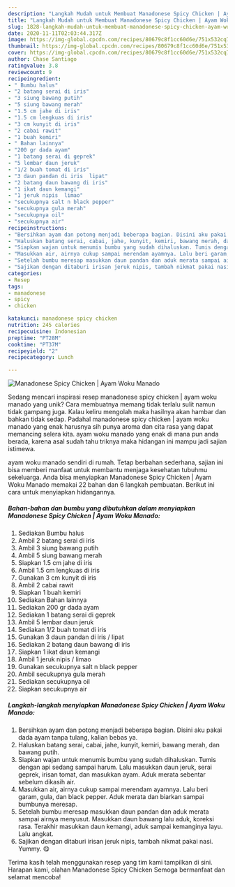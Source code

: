 ```yaml
---
description: "Langkah Mudah untuk Membuat Manadonese Spicy Chicken | Ayam Woku Manado Anti Gagal"
title: "Langkah Mudah untuk Membuat Manadonese Spicy Chicken | Ayam Woku Manado Anti Gagal"
slug: 1828-langkah-mudah-untuk-membuat-manadonese-spicy-chicken-ayam-woku-manado-anti-gagal
date: 2020-11-11T02:03:44.317Z
image: https://img-global.cpcdn.com/recipes/80679c8f1cc60d6e/751x532cq70/manadonese-spicy-chicken-ayam-woku-manado-foto-resep-utama.jpg
thumbnail: https://img-global.cpcdn.com/recipes/80679c8f1cc60d6e/751x532cq70/manadonese-spicy-chicken-ayam-woku-manado-foto-resep-utama.jpg
cover: https://img-global.cpcdn.com/recipes/80679c8f1cc60d6e/751x532cq70/manadonese-spicy-chicken-ayam-woku-manado-foto-resep-utama.jpg
author: Chase Santiago
ratingvalue: 3.8
reviewcount: 9
recipeingredient:
- " Bumbu halus"
- "2 batang serai di iris"
- "3 siung bawang putih"
- "5 siung bawang merah"
- "1.5 cm jahe di iris"
- "1.5 cm lengkuas di iris"
- "3 cm kunyit di iris"
- "2 cabai rawit"
- "1 buah kemiri"
- " Bahan lainnya"
- "200 gr dada ayam"
- "1 batang serai di geprek"
- "5 lembar daun jeruk"
- "1/2 buah tomat di iris"
- "3 daun pandan di iris  lipat"
- "2 batang daun bawang di iris"
- "1 ikat daun kemangi"
- "1 jeruk nipis  limao"
- "secukupnya salt n black pepper"
- "secukupnya gula merah"
- "secukupnya oil"
- "secukupnya air"
recipeinstructions:
- "Bersihkan ayam dan potong menjadi beberapa bagian. Disini aku pakai dada ayam tanpa tulang, kalian bebas ya."
- "Haluskan batang serai, cabai, jahe, kunyit, kemiri, bawang merah, dan bawang putih."
- "Siapkan wajan untuk menumis bumbu yang sudah dihaluskan. Tumis dengan api sedang sampai harum. Lalu masukkan daun jeruk, serai geprek, irisan tomat, dan masukkan ayam. Aduk merata sebentar sebelum dikasih air."
- "Masukkan air, airnya cukup sampai merendam ayamnya. Lalu beri garam, gula, dan black pepper. Aduk merata dan biarkan sampai bumbunya meresap."
- "Setelah bumbu meresap masukkan daun pandan dan aduk merata sampai airnya menyusut. Masukkan daun bawang lalu aduk, koreksi rasa. Terakhir masukkan daun kemangi, aduk sampai kemanginya layu. Lalu angkat."
- "Sajikan dengan ditaburi irisan jeruk nipis, tambah nikmat pakai nasi. Yummy. 😋"
categories:
- Resep
tags:
- manadonese
- spicy
- chicken

katakunci: manadonese spicy chicken 
nutrition: 245 calories
recipecuisine: Indonesian
preptime: "PT28M"
cooktime: "PT37M"
recipeyield: "2"
recipecategory: Lunch

---
```



![Manadonese Spicy Chicken | Ayam Woku Manado](https://img-global.cpcdn.com/recipes/80679c8f1cc60d6e/751x532cq70/manadonese-spicy-chicken-ayam-woku-manado-foto-resep-utama.jpg)

Sedang mencari inspirasi resep manadonese spicy chicken | ayam woku manado yang unik? Cara membuatnya memang tidak terlalu sulit namun tidak gampang juga. Kalau keliru mengolah maka hasilnya akan hambar dan bahkan tidak sedap. Padahal manadonese spicy chicken | ayam woku manado yang enak harusnya sih punya aroma dan cita rasa yang dapat memancing selera kita.
 ayam woku manado yang enak di mana pun anda berada, karena asal sudah tahu triknya maka hidangan ini mampu jadi sajian istimewa.


 ayam woku manado sendiri di rumah. Tetap berbahan sederhana, sajian ini bisa memberi manfaat untuk membantu menjaga kesehatan tubuhmu sekeluarga. Anda bisa menyiapkan Manadonese Spicy Chicken | Ayam Woku Manado memakai 22 bahan dan 6 langkah pembuatan. Berikut ini cara untuk menyiapkan hidangannya.

<!--inarticleads1-->

##### Bahan-bahan dan bumbu yang dibutuhkan dalam menyiapkan Manadonese Spicy Chicken | Ayam Woku Manado:

1. Sediakan  Bumbu halus
1. Ambil 2 batang serai di iris
1. Ambil 3 siung bawang putih
1. Ambil 5 siung bawang merah
1. Siapkan 1.5 cm jahe di iris
1. Ambil 1.5 cm lengkuas di iris
1. Gunakan 3 cm kunyit di iris
1. Ambil 2 cabai rawit
1. Siapkan 1 buah kemiri
1. Sediakan  Bahan lainnya
1. Sediakan 200 gr dada ayam
1. Sediakan 1 batang serai di geprek
1. Ambil 5 lembar daun jeruk
1. Sediakan 1/2 buah tomat di iris
1. Gunakan 3 daun pandan di iris / lipat
1. Sediakan 2 batang daun bawang di iris
1. Siapkan 1 ikat daun kemangi
1. Ambil 1 jeruk nipis / limao
1. Gunakan secukupnya salt n black pepper
1. Ambil secukupnya gula merah
1. Sediakan secukupnya oil
1. Siapkan secukupnya air




<!--inarticleads2-->

##### Langkah-langkah menyiapkan Manadonese Spicy Chicken | Ayam Woku Manado:

1. Bersihkan ayam dan potong menjadi beberapa bagian. Disini aku pakai dada ayam tanpa tulang, kalian bebas ya.
1. Haluskan batang serai, cabai, jahe, kunyit, kemiri, bawang merah, dan bawang putih.
1. Siapkan wajan untuk menumis bumbu yang sudah dihaluskan. Tumis dengan api sedang sampai harum. Lalu masukkan daun jeruk, serai geprek, irisan tomat, dan masukkan ayam. Aduk merata sebentar sebelum dikasih air.
1. Masukkan air, airnya cukup sampai merendam ayamnya. Lalu beri garam, gula, dan black pepper. Aduk merata dan biarkan sampai bumbunya meresap.
1. Setelah bumbu meresap masukkan daun pandan dan aduk merata sampai airnya menyusut. Masukkan daun bawang lalu aduk, koreksi rasa. Terakhir masukkan daun kemangi, aduk sampai kemanginya layu. Lalu angkat.
1. Sajikan dengan ditaburi irisan jeruk nipis, tambah nikmat pakai nasi. Yummy. 😋




Terima kasih telah menggunakan resep yang tim kami tampilkan di sini. Harapan kami, olahan Manadonese Spicy Chicken  Semoga bermanfaat dan selamat mencoba!

